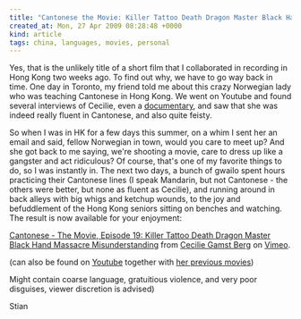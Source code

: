 ```yaml
---
title: "Cantonese the Movie: Killer Tattoo Death Dragon Master Black Hand Massacre Misunderstanding"
created_at: Mon, 27 Apr 2009 08:28:48 +0000
kind: article
tags: china, languages, movies, personal
---
```


Yes, that is the unlikely title of a short film that I collaborated in
recording in Hong Kong two weeks ago. To find out why, we have to go way
back in time. One day in Toronto, my friend told me about this crazy
Norwegian lady who was teaching Cantonese in Hong Kong. We went on
Youtube and found several interviews of Cecilie, even a
[documentary](http://www.youtube.com/watch?v=L0mJeINaW54), and saw that
she was indeed really fluent in Cantonese, and also quite feisty.

So when I was in HK for a few days this summer, on a whim I sent her an
email and said, fellow Norwegian in town, would you care to meet up? And
she got back to me saying, we're shooting a movie, care to dress up like
a gangster and act ridiculous? Of course, that's one of my favorite
things to do, so I was instantly in. The next two days, a bunch of
gwailo spent hours practicing their Cantonese lines (I speak Mandarin,
but not Cantonese - the others were better, but none as fluent as
Cecilie), and running around in back alleys with big whigs and ketchup
wounds, to the joy and befuddlement of the Hong Kong seniors sitting on
benches and watching. The result is now available for your enjoyment:

[Cantonese - The Movie, Episode 19: Killer Tattoo Death Dragon Master
Black Hand Massacre Misunderstanding](http://vimeo.com/4274163) from
[Cecilie Gamst Berg](http://vimeo.com/user1632729) on
[Vimeo](http://vimeo.com).

(can also be found on
[Youtube](http://www.youtube.com/watch?v=Gju5Z5RNf8s) together with [her
previous movies](http://www.youtube.com/user/Cantocourse))

Might contain coarse language, gratuitious violence, and very poor
disguises, viewer discretion is advised)

Stian
